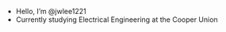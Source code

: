- Hello, I’m @jwlee1221
- Currently studying Electrical Engineering at the Cooper Union
<!--- - My interests are sound design, signal processing, and running! --->

<!---
jwlee1221/jwlee1221 is a ✨ special ✨ repository because its `README.md` (this file) appears on your GitHub profile.
You can click the Preview link to take a look at your changes.
--->
